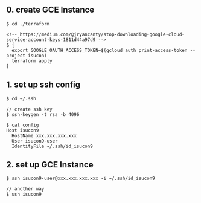 ## 0. create GCE Instance
```
$ cd ./terraform

<!-- https://medium.com/@jryancanty/stop-downloading-google-cloud-service-account-keys-1811d44a97d9 -->
$ {
  export GOOGLE_OAUTH_ACCESS_TOKEN=$(gcloud auth print-access-token --project isucon)
  terraform apply
}
```

## 1. set up ssh config
```
$ cd ~/.ssh

// create ssh key
$ ssh-keygen -t rsa -b 4096

$ cat config
Host isucon9
  HostName xxx.xxx.xxx.xxx
  User isucon9-user
  IdentityFile ~/.ssh/id_isucon9
```

## 2. set up GCE Instance
```
$ ssh isucon9-user@xxx.xxx.xxx.xxx -i ~/.ssh/id_isucon9

// another way
$ ssh isucon9 

```